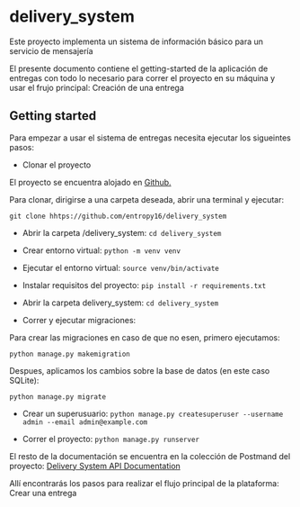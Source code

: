 # delivery_system
Este proyecto implementa un sistema de información básico para un servicio de mensajería

El presente documento contiene el getting-started de la aplicación de entregas con todo lo necesario para correr el proyecto en su máquina y usar el frujo principal: Creación de una entrega

## **Getting started**

Para empezar a usar el sistema de entregas necesita ejecutar los sigueintes pasos:

- Clonar el proyecto
    

El proyecto se encuentra alojado en [Github.](https://github.com/entropy16/delivery_system)

Para clonar, dirigirse a una carpeta deseada, abrir una terminal y ejecutar:

`git clone hhtps://github.com/entropy16/delivery_system`

- Abrir la carpeta /delivery_system: `cd delivery_system`
    
- Crear entorno virtual: `python -m venv venv`
    
- Ejecutar el entorno virtual: `source venv/bin/activate`
    
- Instalar requisitos del proyecto: `pip install -r requirements.txt`
    
- Abrir la carpeta delivery_system: `cd delivery_system`
    
- Correr y ejecutar migraciones:
    

Para crear las migraciones en caso de que no esen, primero ejecutamos:

`python manage.py makemigration`

Despues, aplicamos los cambios sobre la base de datos (en este caso SQLite):

`python manage.py migrate`

- Crear un superusuario: `python manage.py createsuperuser --username admin --email admin@example.com`
    
- Correr el proyecto: `python manage.py runserver`
    
El resto de la documentación se encuentra en la colección de Postmand del proyecto: [Delivery System API Documentation](undefined/workspace/delivery-system/collection/18777649-0c554696-53c6-4093-a526-7b979d4fab1e?action=share&creator=18777649)

Allí encontrarás los pasos para realizar el flujo principal de la plataforma: Crear una entrega
